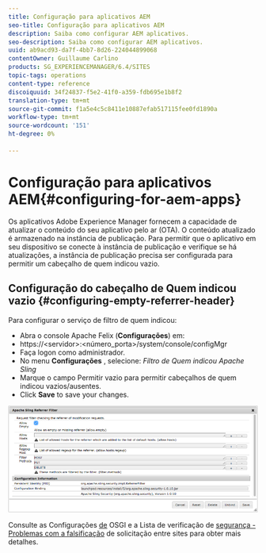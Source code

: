 ```yaml
---
title: Configuração para aplicativos AEM
seo-title: Configuração para aplicativos AEM
description: Saiba como configurar AEM aplicativos.
seo-description: Saiba como configurar AEM aplicativos.
uuid: ab9acd93-da7f-4bb7-8d26-224044899068
contentOwner: Guillaume Carlino
products: SG_EXPERIENCEMANAGER/6.4/SITES
topic-tags: operations
content-type: reference
discoiquuid: 34f24837-f5e2-41f0-a359-fdb695e1b8f2
translation-type: tm+mt
source-git-commit: f1a5e4c5c8411e10887efab517115fee0fd1890a
workflow-type: tm+mt
source-wordcount: '151'
ht-degree: 0%

---
```



# Configuração para aplicativos AEM{#configuring-for-aem-apps}

Os aplicativos Adobe Experience Manager fornecem a capacidade de atualizar o conteúdo do seu aplicativo pelo ar (OTA). O conteúdo atualizado é armazenado na instância de publicação. Para permitir que o aplicativo em seu dispositivo se conecte à instância de publicação e verifique se há atualizações, a instância de publicação precisa ser configurada para permitir um cabeçalho de quem indicou vazio.

## Configuração do cabeçalho de Quem indicou vazio {#configuring-empty-referrer-header}

Para configurar o serviço de filtro de quem indicou:

* Abra o console Apache Felix (**Configurações**) em:
* https://&lt;servidor>:&lt;número_porta>/system/console/configMgr
* Faça logon como administrador.
* No menu **Configurações** , selecione: *Filtro de Quem indicou Apache Sling*
* Marque o campo Permitir vazio para permitir cabeçalhos de quem indicou vazios/ausentes.
* Click **Save** to save your changes.

![chlimage_1-58](assets/chlimage_1-58.png)

Consulte as Configurações [de](/help/sites-deploying/osgi-configuration-settings.md) OSGI e a Lista de verificação de [segurança - Problemas com a falsificação](/help/sites-administering/security-checklist.md#protect-against-cross-site-request-forgery) de solicitação entre sites para obter mais detalhes.
